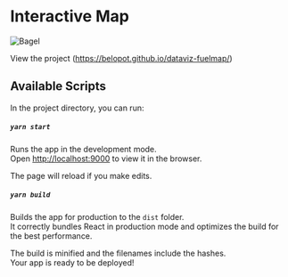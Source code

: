# Interactive Map

![Bagel](https://github.com/belopot/interactive-fuel-map/blob/master/screenshots/deckgl.JPG)


View the project
(https://belopot.github.io/dataviz-fuelmap/)
 

## Available Scripts

In the project directory, you can run:

##### `yarn start`

Runs the app in the development mode.<br/>
Open [http://localhost:9000](http://localhost:9000) to view it in the browser.

The page will reload if you make edits.<br/>


##### `yarn build`

Builds the app for production to the `dist` folder.<br/>
It correctly bundles React in production mode and optimizes the build for the best performance.

The build is minified and the filenames include the hashes.<br/>
Your app is ready to be deployed!
